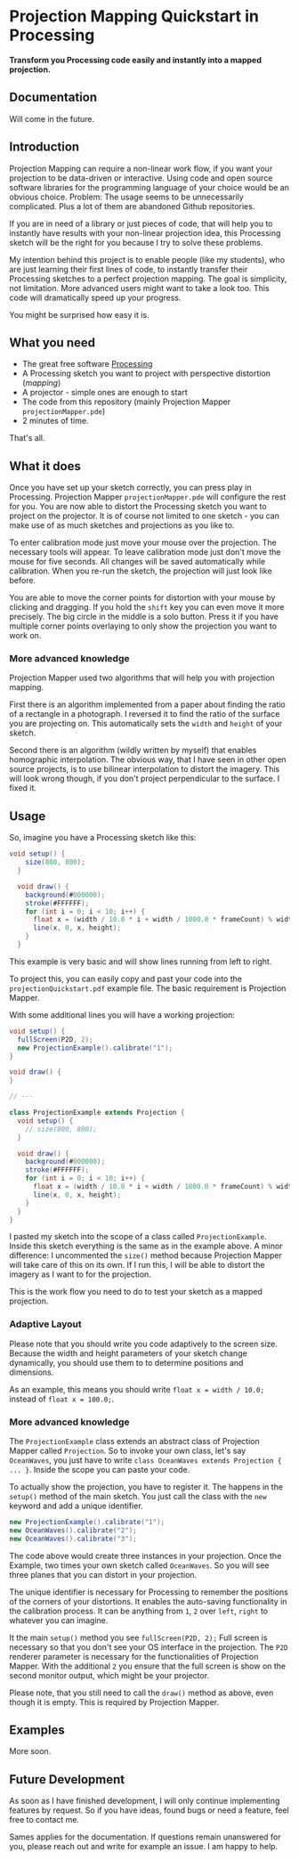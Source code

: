 # Projection Mapping Quickstart in Processing

**Transform you Processing code easily and instantly into a mapped projection.**

## Documentation

Will come in the future.

## Introduction

Projection Mapping can require a non-linear work flow, if you want your projection to be data-driven or interactive. Using code and open source software libraries for the programming language of your choice would be an obvious choice. Problem: The usage seems to be unnecessarily complicated. Plus a lot of them are abandoned Github repositories.

If you are in need of a library or just pieces of code, that will help you to instantly have results with your non-linear projection idea, this Processing sketch will be the right for you because I try to solve these problems.

My intention behind this project is to enable people (like my students), who are just learning their first lines of code, to instantly transfer their Processing sketches to a perfect projection mapping. The goal is simplicity, not limitation. More advanced users might want to take a look too. This code will dramatically speed up your progress.

You might be surprised how easy it is.

## What you need

* The great free software [Processing](https://processing.org/)
* A Processing sketch you want to project with perspective distortion (*mapping*)
* A projector - simple ones are enough to start
* The code from this repository (mainly Projection Mapper `projectionMapper.pde`)
* 2 minutes of time.

That's all.

## What it does

Once you have set up your sketch correctly, you can press play in Processing. Projection Mapper `projectionMapper.pde` will configure the rest for you. You are now able to distort the Processing sketch you want to project on the projector. It is of course not limited to one sketch - you can make use of as much sketches and projections as you like to.

To enter calibration mode just move your mouse over the projection. The necessary tools will appear. To leave calibration mode just don't move the mouse for five seconds. All changes will be saved automatically while calibration. When you re-run the sketch, the projection will just look like before.

You are able to move the corner points for distortion with your mouse by clicking and dragging. If you hold the `shift` key you can even move it more precisely. The big circle in the middle is a solo button. Press it if you have multiple corner points overlaying to only show the projection you want to work on.

### More advanced knowledge

Projection Mapper used two algorithms that will help you with projection mapping.

First there is an algorithm implemented from a paper about finding the ratio of a rectangle in a photograph. I reversed it to find the ratio of the surface you are projecting on. This automatically sets the `width` and `height` of your sketch.

Second there is an algorithm (wildly written by myself) that enables homographic interpolation. The obvious way, that I have seen in other open source projects, is to use bilinear interpolation to distort the imagery. This will look wrong though, if you don't project perpendicular to the surface. I fixed it.

## Usage

So, imagine you have a Processing sketch like this:

```java
void setup() {
    size(800, 800);
  }

  void draw() {
    background(#000000);
    stroke(#FFFFFF);
    for (int i = 0; i < 10; i++) {
      float x = (width / 10.0 * i + width / 1000.0 * frameCount) % width;
      line(x, 0, x, height);
    }
  }
```

This example is very basic and will show lines running from left to right.

To project this, you can easily copy and past your code into the `projectionQuickstart.pdf` example file. The basic requirement is Projection Mapper.

With some additional lines you will have a working projection:

```java
void setup() {
  fullScreen(P2D, 2);
  new ProjectionExample().calibrate("1");
}

void draw() {
}

// ---

class ProjectionExample extends Projection {
  void setup() {
    // size(800, 800);
  }

  void draw() {
    background(#000000);
    stroke(#FFFFFF);
    for (int i = 0; i < 10; i++) {
      float x = (width / 10.0 * i + width / 1000.0 * frameCount) % width;
      line(x, 0, x, height);
    }
  }
}

```

I pasted my sketch into the scope of a class called `ProjectionExample`. Inside this sketch everything is the same as in the example above. A minor difference: I uncommented the `size()` method because Projection Mapper will take care of this on its own. If I run this, I will be able to distort the imagery as I want to for the projection.

This is the work flow you need to do to test your sketch as a mapped projection.

### Adaptive Layout

Please note that you should write you code adaptively to the screen size. Because the width and height parameters of your sketch change dynamically, you should use them to to determine positions and dimensions.

As an example, this means you should write `float x = width / 10.0;` instead of `float x = 100.0;`.

### More advanced knowledge

The `ProjectionExample` class extends an abstract class of Projection Mapper called `Projection`. So to invoke your own class, let's say `OceanWaves`, you just have to write `class OceanWaves extends Projection { ... }`. Inside the scope you can paste your code.

To actually show the projection, you have to register it. The happens in the `setup()` method of the main sketch. You just call the class with the `new` keyword and add a unique identifier.

```java
new ProjectionExample().calibrate("1");
new OceanWaves().calibrate("2");
new OceanWaves().calibrate("3");
```

The code above would create three instances in your projection. Once the Example, two times your own sketch called `OceanWaves`. So you will see three planes that you can distort in your projection.

The unique identifier is necessary for Processing to remember the positions of the corners of your distortions. It enables the auto-saving functionality in the calibration process. It can be anything from `1`,  `2` over `left`, `right` to whatever you can imagine.

It the main `setup()` method you see `fullScreen(P2D, 2);` Full screen is necessary so that you don't see your OS interface in the projection. The `P2D` renderer parameter is necessary for the functionalities of Projection Mapper. With the additional `2` you ensure that the full screen is show on the second monitor output, which might be your projector.

Please note, that you still need to call the `draw()` method as above, even though it is empty. This is required by Projection Mapper.

## Examples

More soon.

## Future Development

As soon as I have finished development, I will only continue implementing features by request. So if you have ideas, found bugs or need a feature, feel free to contact me.

Sames applies for the documentation. If questions remain unanswered for you, please reach out and write for example an issue. I am happy to help.